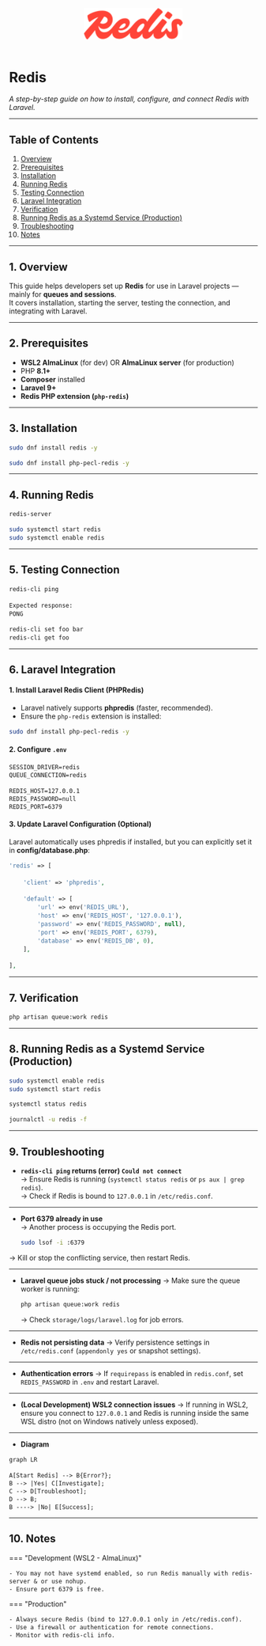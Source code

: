 <div style="text-align: center;">
  <img src="../../assets/img/logo/redis.svg" alt="Redis Logo" width="200"/>
</div><br>

# Redis

_A step-by-step guide on how to install, configure, and connect Redis with Laravel._

---

## Table of Contents

1. [Overview](#1-overview)
2. [Prerequisites](#2-prerequisites)
3. [Installation](#3-installation)
4. [Running Redis](#4-running-redis)
5. [Testing Connection](#5-testing-connection)
6. [Laravel Integration](#6-laravel-integration)
7. [Verification](#7-verification)
8. [Running Redis as a Systemd Service (Production)](#8-running-redis-as-a-systemd-service-production)
9. [Troubleshooting](#9-troubleshooting)
10. [Notes](#10-notes)

---

## 1. Overview

This guide helps developers set up **Redis** for use in Laravel projects — mainly for **queues and sessions**.  
It covers installation, starting the server, testing the connection, and integrating with Laravel.

---

## 2. Prerequisites

- **WSL2 AlmaLinux** (for dev) OR **AlmaLinux server** (for production)
- PHP **8.1+**
- **Composer** installed
- **Laravel 9+**
- **Redis PHP extension (`php-redis`)**

---

## 3. Installation

```bash title="Install Redis" linenums="1"
sudo dnf install redis -y
```

```bash title="Install PHP Redis Extension" linenums="1"
sudo dnf install php-pecl-redis -y
```

---

## 4. Running Redis

```bash title="Start Redis (Foreground, Dev)" linenums="1"
redis-server
```

```bash title="Run with systemctl (if systemd enabled)" linenums="1"
sudo systemctl start redis
sudo systemctl enable redis
```

---

## 5. Testing Connection

```bash title="A. Use Redis CLI" linenums="1"
redis-cli ping

Expected response:
PONG
```

```bash title="Set/Get a Key" linenums="1"
redis-cli set foo bar
redis-cli get foo
```

---

## 6. Laravel Integration

#### 1. Install Laravel Redis Client (PHPRedis)

- Laravel natively supports **phpredis** (faster, recommended).
- Ensure the `php-redis` extension is installed:

```bash title="Install PHP Redis Extension" linenums="1"
sudo dnf install php-pecl-redis -y
```

#### 2. Configure `.env`

```env title=".env" linenums="31"
SESSION_DRIVER=redis
QUEUE_CONNECTION=redis

REDIS_HOST=127.0.0.1
REDIS_PASSWORD=null
REDIS_PORT=6379
```

#### 3. Update Laravel Configuration (Optional)

Laravel automatically uses phpredis if installed, but you can explicitly set it in **config/database.php**:

```php title="config/database.php" linenums="144" hl_lines="3"
'redis' => [

    'client' => 'phpredis',

    'default' => [
        'url' => env('REDIS_URL'),
        'host' => env('REDIS_HOST', '127.0.0.1'),
        'password' => env('REDIS_PASSWORD', null),
        'port' => env('REDIS_PORT', 6379),
        'database' => env('REDIS_DB', 0),
    ],

],
```

---

## 7. Verification

```bash title="Test Laravel queue worker" linenums="1"
php artisan queue:work redis
```

---

## 8. Running Redis as a Systemd Service (Production)

```bash title="Start and enable Redis on boot" linenums="1"
sudo systemctl enable redis
sudo systemctl start redis
```

```bash title="Check status" linenums="1"
systemctl status redis
```

```bash title="Check logs" linenums="1"
journalctl -u redis -f
```

---

## 9. Troubleshooting

- **`redis-cli ping` returns (error) `Could not connect`**  
  → Ensure Redis is running (`systemctl status redis` or `ps aux | grep redis`).  
  → Check if Redis is bound to `127.0.0.1` in `/etc/redis.conf`.

---

- **Port 6379 already in use**  
  → Another process is occupying the Redis port.

  ```bash title="Find it with" linenums="1"
  sudo lsof -i :6379
  ```

→ Kill or stop the conflicting service, then restart Redis.

---

- **Laravel queue jobs stuck / not processing**
  → Make sure the queue worker is running:

  ```bash title="Run queue worker" linenums="1"
  php artisan queue:work redis
  ```

  → Check `storage/logs/laravel.log` for job errors.

---

- **Redis not persisting data**
  → Verify persistence settings in `/etc/redis.conf` (`appendonly yes` or snapshot settings).

---

- **Authentication errors**
  → If `requirepass` is enabled in `redis.conf`, set `REDIS_PASSWORD` in `.env` and restart Laravel.

---

- **(Local Development) WSL2 connection issues**
  → If running in WSL2, ensure you connect to `127.0.0.1` and Redis is running inside the same WSL distro (not on Windows natively unless exposed).

---

- **Diagram**

```mermaid
graph LR

A[Start Redis] --> B{Error?};
B --> |Yes| C[Investigate];
C --> D[Troubleshoot];
D --> B;
B ----> |No| E[Success];
```

---

## 10. Notes

=== "Development (WSL2 - AlmaLinux)"

    - You may not have systemd enabled, so run Redis manually with redis-server & or use nohup.
    - Ensure port 6379 is free.

=== "Production"

    - Always secure Redis (bind to 127.0.0.1 only in /etc/redis.conf).
    - Use a firewall or authentication for remote connections.
    - Monitor with redis-cli info.
